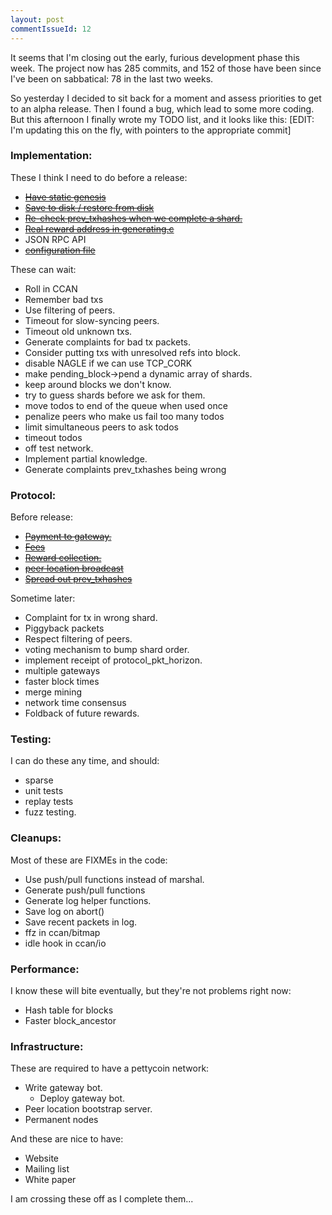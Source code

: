 ```yaml
---
layout: post
commentIssueId: 12
---
```


It seems that I'm closing out the early, furious development phase
this week.  The project now has 285 commits, and 152 of those have
been since I've been on sabbatical: 78 in the last two weeks.

So yesterday I decided to sit back for a moment and assess priorities
to get to an alpha release.  Then I found a bug, which lead to some
more coding.  But this afternoon I finally wrote my TODO list, and it
looks like this: [EDIT: I'm updating this on the fly, with pointers
to the appropriate commit]

### Implementation: ###

These I think I need to do before a release:

* [<del>Have static genesis</del>](https://github.com/rustyrussell/pettycoin/commit/a170f12c00a3d53efd6fe9b0fae75f40f2cd71aa)
* [<del>Save to disk / restore from disk</del>](https://github.com/rustyrussell/pettycoin/commit/0f7fbd7a011b1afbbf45237f65d5ecc1ef8ed116)
* [<del>Re-check prev_txhashes when we complete a shard.</del>](https://github.com/rustyrussell/pettycoin/commit/0ec909cc65c11be52dd9e4ce3903619cca37c669)
* [<del>Real reward address in generating.c</del>](https://github.com/rustyrussell/pettycoin/commit/1fb70d009dd2aea29d46733feff88b3655bccfae)
* JSON RPC API
* [<del>configuration file</del>](https://github.com/rustyrussell/pettycoin/commit/9aa521aaa5206fc160ed8065394e0d89705e94f9)

These can wait:

* Roll in CCAN
* Remember bad txs
* Use filtering of peers.
* Timeout for slow-syncing peers.
* Timeout old unknown txs.
* Generate complaints for bad tx packets.
* Consider putting txs with unresolved refs into block.
* disable NAGLE if we can use TCP_CORK
* make pending_block->pend a dynamic array of shards.
* keep around blocks we don't know.
* try to guess shards before we ask for them.
* move todos to end of the queue when used once
* penalize peers who make us fail too many todos
* limit simultaneous peers to ask todos
* timeout todos
* off test network.
* Implement partial knowledge.
* Generate complaints prev_txhashes being wrong

### Protocol: ###

Before release:

* [<del>Payment to gateway.</del>](https://github.com/rustyrussell/pettycoin/commit/c0fcb928be0ba33b865b488750184b48be295688)
* [<del>Fees</del>](https://github.com/rustyrussell/pettycoin/commit/881e3158f93314eefecd6448d69d736f6f522c76)
* [<del>Reward collection.</del>](https://github.com/rustyrussell/pettycoin/commit/cf0c7eec54352b48a56bd6df6d4c8c962ae25984)
* [<del>peer location broadcast</del>](https://github.com/rustyrussell/pettycoin/commit/87e32c86f9a0d366d428aff15957949585a18d3f)
* [<del>Spread out prev_txhashes</del>](https://github.com/rustyrussell/pettycoin/commit/c84d0818abccc46f4e1d09979688ccd41366f168)

Sometime later:

* Complaint for tx in wrong shard.
* Piggyback packets
* Respect filtering of peers.
* voting mechanism to bump shard order.
* implement receipt of protocol_pkt_horizon.
* multiple gateways
* faster block times
* merge mining
* network time consensus
* Foldback of future rewards.

### Testing: ###

I can do these any time, and should:

* sparse
* unit tests
* replay tests
* fuzz testing.

### Cleanups: ###

Most of these are FIXMEs in the code:

* Use push/pull functions instead of marshal.
* Generate push/pull functions
* Generate log helper functions.
* Save log on abort()
* Save recent packets in log.
* ffz in ccan/bitmap
* idle hook in ccan/io

### Performance: ###

I know these will bite eventually, but they're not problems right now:

* Hash table for blocks
* Faster block_ancestor

### Infrastructure: ###

These are required to have a pettycoin network:

* Write gateway bot.
    * Deploy gateway bot.
* Peer location bootstrap server.
* Permanent nodes

And these are nice to have:

* Website
* Mailing list
* White paper

I am crossing these off as I complete them...
